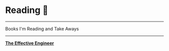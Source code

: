 # Reading 📖

___
Books I'm Reading and Take Aways
___

**[The Effective Engineer](./the-effective-engineer/README.md)**
